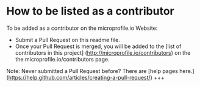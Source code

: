 # How to be listed as a contributor

To be added as a contributor on the microprofile.io Website:
  
* Submit a Pull Request on this readme file.
* Once your Pull Request is merged, you will be added to the [list of contributors in this project] (http://microprofile.io/contributors) on the the microprofile.io/contributors page.


Note: Never submitted a Pull Request before? There are [help pages here.] (https://help.github.com/articles/creating-a-pull-request/)
+++

